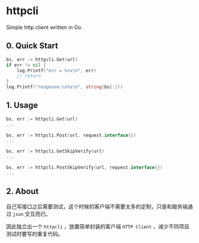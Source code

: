 # httpcli
Simple http client written in Go.



## 0. Quick Start

```go
bs, err := httpcli.Get(url)
if err != nil {
	log.Printf("err = %+v\n", err)
	// return
}
log.Printf("response:\n%s\n", string(bs[:]))
```



## 1. Usage

```go
bs, err := httpcli.Get(url)
...

bs, err := httpcli.Post(url, request.interface{})
...

bs, err := httpcli.GetSkipVerify(url)
...

bs, err := httpcli.PostSkipVerify(url, request.interface{})
...
```



## 2. About

自己写接口之后需要测试，这个时候的客户端不需要太多的定制，只是和服务端通过 `json` 交互而已。

因此独立出一个 `httpcli` ，放置简单封装的客户端 `HTTP Client` ，减少不同项目测试时要写的重复代码。

